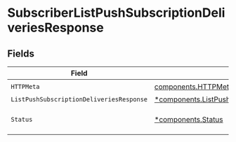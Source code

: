 # SubscriberListPushSubscriptionDeliveriesResponse


## Fields

| Field                                                                                                                   | Type                                                                                                                    | Required                                                                                                                | Description                                                                                                             |
| ----------------------------------------------------------------------------------------------------------------------- | ----------------------------------------------------------------------------------------------------------------------- | ----------------------------------------------------------------------------------------------------------------------- | ----------------------------------------------------------------------------------------------------------------------- |
| `HTTPMeta`                                                                                                              | [components.HTTPMetadata](../../models/components/httpmetadata.md)                                                      | :heavy_check_mark:                                                                                                      | N/A                                                                                                                     |
| `ListPushSubscriptionDeliveriesResponse`                                                                                | [*components.ListPushSubscriptionDeliveriesResponse](../../models/components/listpushsubscriptiondeliveriesresponse.md) | :heavy_minus_sign:                                                                                                      | OK                                                                                                                      |
| `Status`                                                                                                                | [*components.Status](../../models/components/status.md)                                                                 | :heavy_minus_sign:                                                                                                      | INVALID_ARGUMENT: The request was not well formed.                                                                      |